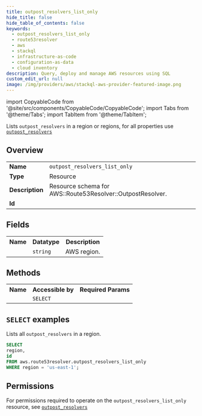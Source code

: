 ```yaml
---
title: outpost_resolvers_list_only
hide_title: false
hide_table_of_contents: false
keywords:
  - outpost_resolvers_list_only
  - route53resolver
  - aws
  - stackql
  - infrastructure-as-code
  - configuration-as-data
  - cloud inventory
description: Query, deploy and manage AWS resources using SQL
custom_edit_url: null
image: /img/providers/aws/stackql-aws-provider-featured-image.png
---
```


import CopyableCode from '@site/src/components/CopyableCode/CopyableCode';
import Tabs from '@theme/Tabs';
import TabItem from '@theme/TabItem';

Lists <code>outpost_resolvers</code> in a region or regions, for all properties use <a href="/providers/aws/serviceName/outpost_resolvers/"><code>outpost_resolvers</code></a>

## Overview
<table><tbody>
<tr><td><b>Name</b></td><td><code>outpost_resolvers_list_only</code></td></tr>
<tr><td><b>Type</b></td><td>Resource</td></tr>
<tr><td><b>Description</b></td><td>Resource schema for AWS::Route53Resolver::OutpostResolver.</td></tr>
<tr><td><b>Id</b></td><td><CopyableCode code="aws.route53resolver.outpost_resolvers_list_only" /></td></tr>
</tbody></table>

## Fields
<table><tbody><tr><th>Name</th><th>Datatype</th><th>Description</th></tr><tr><td><CopyableCode code="region" /></td><td><code>string</code></td><td>AWS region.</td></tr>
</tbody></table>

## Methods

<table><tbody>
  <tr>
    <th>Name</th>
    <th>Accessible by</th>
    <th>Required Params</th>
  </tr>
  <tr>
    <td><CopyableCode code="list_resources" /></td>
    <td><code>SELECT</code></td>
    <td><CopyableCode code="region" /></td>
  </tr>
</tbody></table>

## `SELECT` examples
Lists all <code>outpost_resolvers</code> in a region.
```sql
SELECT
region,
id
FROM aws.route53resolver.outpost_resolvers_list_only
WHERE region = 'us-east-1';
```


## Permissions

For permissions required to operate on the <code>outpost_resolvers_list_only</code> resource, see <a href="/providers/aws/route53resolver/outpost_resolvers/#permissions"><code>outpost_resolvers</code></a>

